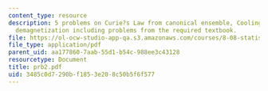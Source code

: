 ```yaml
---
content_type: resource
description: 5 problems on Curie?s Law from canonical ensemble, Cooling by adiabatic
  demagnetization including problems from the required textbook.
file: https://ol-ocw-studio-app-qa.s3.amazonaws.com/courses/8-08-statistical-physics-ii-spring-2005/3485c0d7290bf1853e208c50b5f6f577_prb2.pdf
file_type: application/pdf
parent_uid: aa177860-7aab-55d1-b54c-988ee3c43128
resourcetype: Document
title: prb2.pdf
uid: 3485c0d7-290b-f185-3e20-8c50b5f6f577
---
```

